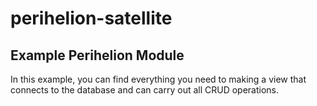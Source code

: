 # perihelion-satellite
## Example Perihelion Module

In this example, you can find everything you need to making a view that connects to the database and can carry out 
all CRUD operations. 
